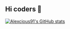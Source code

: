## Hi coders 👋

[![Alexcious91's GitHub stats](https://github-readme-stats.vercel.app/api?username=Alexcious91&show_icons=true&theme=transparent)](https://github.com/Alexcious91/github-readme-stats)
